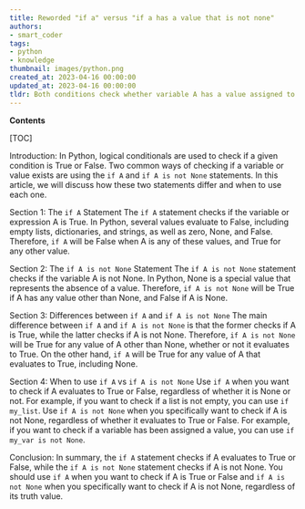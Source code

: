 ```yaml
---
title: Reworded "if a" versus "if a has a value that is not none"
authors:
- smart_coder
tags:
- python
- knowledge
thumbnail: images/python.png
created_at: 2023-04-16 00:00:00
updated_at: 2023-04-16 00:00:00
tldr: Both conditions check whether variable A has a value assigned to it, but `if A is not None` is more explicit and considered to be a more Pythonic way of checking for a None value.
---
```


**Contents**

[TOC]

Introduction:
In Python, logical conditionals are used to check if a given condition is True or False. Two common ways of checking if a variable or value exists are using the `if A` and `if A is not None` statements. In this article, we will discuss how these two statements differ and when to use each one.

Section 1: The `if A` Statement
The `if A` statement checks if the variable or expression A is True. In Python, several values evaluate to False, including empty lists, dictionaries, and strings, as well as zero, None, and False. Therefore, `if A` will be False when A is any of these values, and True for any other value. 

Section 2: The `if A is not None` Statement
The `if A is not None` statement checks if the variable A is not None. In Python, None is a special value that represents the absence of a value. Therefore, `if A is not None` will be True if A has any value other than None, and False if A is None.

Section 3: Differences between `if A` and `if A is not None`
The main difference between `if A` and `if A is not None` is that the former checks if A is True, while the latter checks if A is not None. Therefore, `if A is not None` will be True for any value of A other than None, whether or not it evaluates to True. On the other hand, `if A` will be True for any value of A that evaluates to True, including None.

Section 4: When to use `if A` vs `if A is not None`
Use `if A` when you want to check if A evaluates to True or False, regardless of whether it is None or not. For example, if you want to check if a list is not empty, you can use `if my_list`. Use `if A is not None` when you specifically want to check if A is not None, regardless of whether it evaluates to True or False. For example, if you want to check if a variable has been assigned a value, you can use `if my_var is not None`. 

Conclusion:
In summary, the `if A` statement checks if A evaluates to True or False, while the `if A is not None` statement checks if A is not None. You should use `if A` when you want to check if A is True or False and `if A is not None` when you specifically want to check if A is not None, regardless of its truth value.
